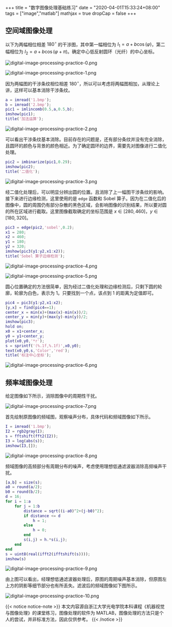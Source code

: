 +++
title = "数字图像处理基础练习"
date = "2020-04-01T15:33:24+08:00"
tags = ["image","matlab"]
mathjax = true
dropCap = false
+++

## 空间域图像处理

以下为两幅相位相差 $180^{\circ}$ 的干涉图，其中第一幅相位为 $I_1=a+b\cos(\varphi)$，第二幅相位为 $I_2=a+b\cos(\varphi+\pi)$。确定中心低反射圆环（光纤）的中心坐标。

![digital-image-processing-practice-0.png](/images/digital-image-processing-practice-0.png "第一幅干涉图")

![digital-image-processing-practice-1.png](/images/digital-image-processing-practice-1.png "第二幅干涉图")

因为两幅图的干涉条纹相位相差 $180^{\circ}$，所以可以考虑将两幅图相加，从理论上讲，这样可以基本消除干涉条纹。

```matlab
a = imread('1.bmp');
b = imread('2.bmp');
pic1 = imlincomb(0.5,a,0.5,b);
imshow(pic1);
title('加法运算');
```

![digital-image-processing-practice-2.png](/images/digital-image-processing-practice-2.png "图像相加")

可以看出干涉条纹基本消除。目前存在的问题是，还有部分条纹并没有完全消除，且圆环的颜色与背景的颜色相近。为了确定圆环的边界，需要先对图像进行二值化处理。

```matlab
pic2 = imbinarize(pic1,0.29);
imshow(pic2);
title('二值化');
```
![digital-image-processing-practice-3.png](/images/digital-image-processing-practice-3.png "二值化处理")

经二值化处理后，可以明显分辨出圆的位置。且消除了上一幅图干涉条纹的影响。接下来进行边缘检测，这里使用的是 `edge` 函数和 Sobel 算子。因为在二值化后的图像中，圆的周围仍有部分杂散的黑色区域，会影响图像的识别结果，所以要对圆的所在区域进行截取。这里图像截取确定的坐标范围是 $x\in[280,460]$，$y\in[180,320]$。

```matlab
pic3 = edge(pic2,'sobel',0.2);
x1 = 280;
x2 = 460;
y1 = 180;
y2 = 320;
imshow(pic3(y1:y2,x1:x2));
title('Sobel 算子边缘检测');
```

![digital-image-processing-practice-4.png](/images/digital-image-processing-practice-4.png "Sobel 算子边缘检测")

![digital-image-processing-practice-5.png](/images/digital-image-processing-practice-5.png "截取后的图像")

圆心位置确定的方法很简单，因为经过二值化处理和边缘检测后，只剩下圆的轮廓，轮廓为白色，表示为 $1$。只要找到一个点，该点到 $1$ 的距离为定值即可。

```matlab
pic4 = pic3(y1:y2,x1:x2);
[y,x] = find(pic4==1);
center_x = min(x)+(max(x)-min(x))/2;
center_y = min(y)+(max(y)-min(y))/2;
imshow(pic3);
hold on;
x0 = x1+center_x;
y0 = y1+center_y;
plot(x0,y0,'*r');
s = sprintf('(%.1f,%.1f)',x0,y0);
text(x0,y0,s,'Color','red');
title('标注中心坐标');
```

![digital-image-processing-practice-6.png](/images/digital-image-processing-practice-6.png "标注坐标")

## 频率域图像处理

给定图像如下所示，消除图像中的周期性干扰。

![digital-image-processing-practice-7.png](/images/digital-image-processing-practice-7.png "带有周期性干扰的图像")

首先绘制原图像的频域图，观察噪声分布，具体代码和频域图像如下所示。

```matlab
I = imread('1.bmp');
I2 = rgb2gray(I);
s = fftshift(fft2(I2));
I3 = log(abs(s));
imshow(I3,[]);
```

![digital-image-processing-practice-8.png](/images/digital-image-processing-practice-8.png "原图的频域图像")

频域图像的高频部分有周期分布的噪声，考虑使用理想低通滤波器消除高频噪声干扰。

```matlab
[a,b] = size(s);
a0 = round(a/2);
b0 = round(b/2);
d = 16;
for i = 1:a
    for j = 1:b
        distance = sqrt((i-a0)^2+(j-b0)^2);
        if distance <= d
            h = 1;
        else
            h = 0;
        end
        s(i,j) = h.*s(i,j);
    end
end
s = uint8(real(ifft2(ifftshift(s))));
imshow(s)
```

![digital-image-processing-practice-9.png](/images/digital-image-processing-practice-9.png "经理想低通滤波器处理后的图像")

由上图可以看出，经理想低通滤波器处理后，原图的周期噪声基本消除，但原图左上方的阴影等细节部分也有所丢失。滤波后的频域图像如下图所示。

![digital-image-processing-practice-10.png](/images/digital-image-processing-practice-10.png "滤波后的频域图像")

{{< notice notice-note >}}
本文内容源自浙江大学光电学院本科课程《机器视觉与图像处理》的课堂练习，图像处理的软件为 MATLAB，图像处理的方法只是个人的尝试，并非标准方法，因此仅供参考。
{{< /notice >}}